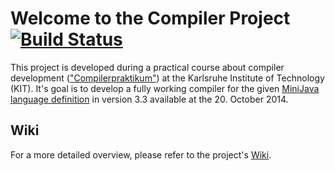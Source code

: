 # Welcome to the Compiler Project    [![Build Status](https://magnum.travis-ci.com/andreas-eberle/compiler.svg?token=MofzzqokBEyUFSW8pmAx&branch=master)](https://magnum.travis-ci.com/andreas-eberle/compiler)

This project is developed during a practical course about compiler development (["Compilerpraktikum"](https://pp.info.uni-karlsruhe.de/lehre/WS201415/compprakt/)) at the Karlsruhe Institute of Technology (KIT). It's goal is to develop a fully working compiler for the given [MiniJava language definition](https://pp.info.uni-karlsruhe.de/lehre/WS201415/compprakt/intern/sprachbericht.pdf) in version 3.3 available at the 20. October 2014.

## Wiki

For a more detailed overview, please refer to the project's [Wiki](https://github.com/andreas-eberle/compiler/wiki).